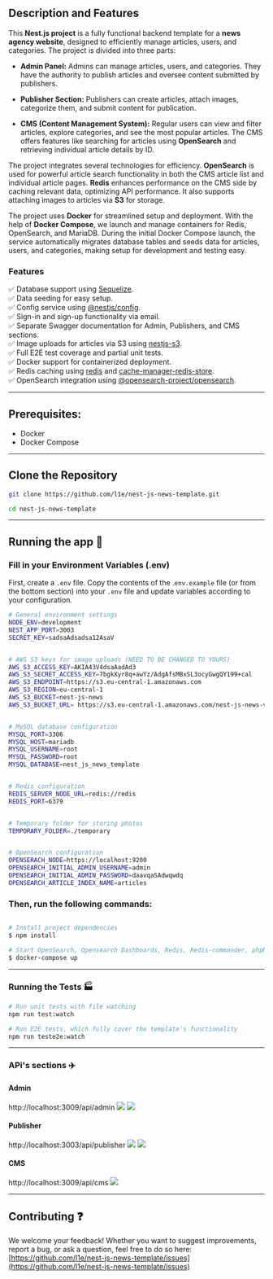 ## Description and Features

This **Nest.js project** is a fully functional backend template for a **news agency website**, designed to efficiently manage articles, users, and categories. The project is divided into three parts:

- **Admin Panel:** Admins can manage articles, users, and categories. They have the authority to publish articles and oversee content submitted by publishers.
  
- **Publisher Section:** Publishers can create articles, attach images, categorize them, and submit content for publication.

- **CMS (Content Management System):** Regular users can view and filter articles, explore categories, and see the most popular articles. The CMS offers features like searching for articles using **OpenSearch** and retrieving individual article details by ID.

The project integrates several technologies for efficiency. **OpenSearch** is used for powerful article search functionality in both the CMS article list and individual article pages. **Redis** enhances performance on the CMS side by caching relevant data, optimizing API performance. It also supports attaching images to articles via **S3** for storage.

The project uses **Docker** for streamlined setup and deployment. With the help of **Docker Compose**, we launch and manage containers for Redis, OpenSearch, and MariaDB. During the initial Docker Compose launch, the service automatically migrates database tables and seeds data for articles, users, and categories, making setup for development and testing easy.

### Features

✅ Database support using [Sequelize](https://www.npmjs.com/package/sequelize).\
✅ Data seeding for easy setup.\
✅ Config service using [@nestjs/config](https://www.npmjs.com/package/@nestjs/config).\
✅ Sign-in and sign-up functionality via email.\
✅ Separate Swagger documentation for Admin, Publishers, and CMS sections.\
✅ Image uploads for articles via S3 using [nestjs-s3](https://www.npmjs.com/package/nestjs-s3).\
✅ Full E2E test coverage and partial unit tests.\
✅ Docker support for containerized deployment.\
✅ Redis caching using [redis](https://www.npmjs.com/package/redis) and [cache-manager-redis-store](https://www.npmjs.com/package/cache-manager-redis-store).\
✅ OpenSearch integration using [@opensearch-project/opensearch](https://www.npmjs.com/package/@opensearch-project/opensearch).

---

## Prerequisites:

- Docker
- Docker Compose

---

## Clone the Repository

```bash
git clone https://github.com/l1e/nest-js-news-template.git

cd nest-js-news-template
```

---

## Running the app :running:


### Fill in your Environment Variables (.env)

First, create a `.env` file. Copy the contents of the .`env.example` file (or from the bottom section) into your `.env` file and update variables according to your configuration.

```bash
# General environment settings
NODE_ENV=development
NEST_APP_PORT=3003
SECRET_KEY=sadsaAdsadsa12AsaV


# AWS S3 keys for image uploads (NEED TO BE CHANGED TO YOURS)
AWS_S3_ACCESS_KEY=AKIA43V4dsaAadAd3
AWS_S3_SECRET_ACCESS_KEY=7bgkXyr8q+awYz/AdgAfsMBxSL3ocyGwgQY199+cal
AWS_S3_ENDPOINT=https://s3.eu-central-1.amazonaws.com
AWS_S3_REGION=eu-central-1
AWS_S3_BUCKET=nest-js-news
AWS_S3_BUCKET_URL= https://s3.eu-central-1.amazonaws.com/nest-js-news-v0.1/


# MySQL database configuration
MYSQL_PORT=3306
MYSQL_HOST=mariadb
MYSQL_USERNAME=root
MYSQL_PASSWORD=root
MYSQL_DATABASE=nest_js_news_template


# Redis configuration
REDIS_SERVER_NODE_URL=redis://redis
REDIS_PORT=6379


# Temporary folder for storing photos
TEMPORARY_FOLDER=./temporary


# OpenSearch configuration
OPENSERACH_NODE=https://localhost:9200
OPENSEARCH_INITIAL_ADMIN_USERNAME=admin
OPENSEARCH_INITIAL_ADMIN_PASSWORD=daavqaSAdwqwdq
OPENSEARCH_ARTICLE_INDEX_NAME=articles
```

### Then, run the following commands:

```bash

# Install project dependencies
$ npm install

# Start OpenSearch, Opensearch Dashboards, Redis, Redis-commander, phpMyAdmin, and MariaDB with database seeding
$ docker-compose up


```

---

### Running the Tests :factory:

```bash
# Run unit tests with file watching
npm run test:watch 

# Run E2E tests, which fully cover the template's functionality
npm run teste2e:watch


```


----


### APi's sections :airplane:

#### Admin 
http://localhost:3009/api/admin
![](/images/admin_1.png)
![](/images/admin_2.png)

#### Publisher 
http://localhost:3003/api/publisher
![](/images/publisher_1.png)
![](/images/publisher_2_3.png)

#### CMS 
http://localhost:3009/api/cms 
![](/images/cms_1.png)

----

## Contributing :question:

We welcome your feedback! Whether you want to suggest improvements, report a bug, or ask a question, feel free to do so here: [https://github.com/l1e/nest-js-news-template/issues](https://github.com/l1e/nest-js-news-template/issues)
